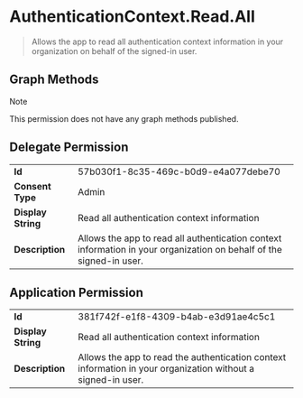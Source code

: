 # AuthenticationContext.Read.All

> Allows the app to read all authentication context information in your organization on behalf of the signed-in user.
## Graph Methods

> [!NOTE]
> This permission does not have any graph methods published.

## Delegate Permission
|||
|-|-|
|**Id**|57b030f1-8c35-469c-b0d9-e4a077debe70|
|**Consent Type**|Admin|
|**Display String**|Read all authentication context information|
|**Description**|Allows the app to read all authentication context information in your organization on behalf of the signed-in user.|
## Application Permission
|||
|-|-|
|**Id**|381f742f-e1f8-4309-b4ab-e3d91ae4c5c1|
|**Display String**|Read all authentication context information|
|**Description**|Allows the app to read the authentication context information in your organization without a signed-in user.|
